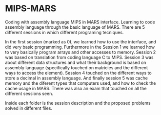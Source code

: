 # MIPS-MARS
Coding with assembly language MIPS in MARS interface. Learning to code assembly language through the basic language of MARS. There are 5 different sessions in which different programing tecniques. 

In the first session (marked as 0), we learned how to use the interface, and did very basic programming. Furthermore in the Session 1 we learned how to very basically program arrays and other accesses to memory. Session 2 was based on translation from coding language C to MIPS. Session 3 was about different data structures and what their background is based on assembly language (specifically touched on matricies and the different ways to access the element). Session 4 touched on the different ways to store a decimal in assembly language. And finally session 5 was cache memory and the diferent types that computers used, and how to check the cache usage in MARS. There was also an exam that touched on all the different sessions seen.

Inside each folder is the session description and the proposed problems solved in different files.
